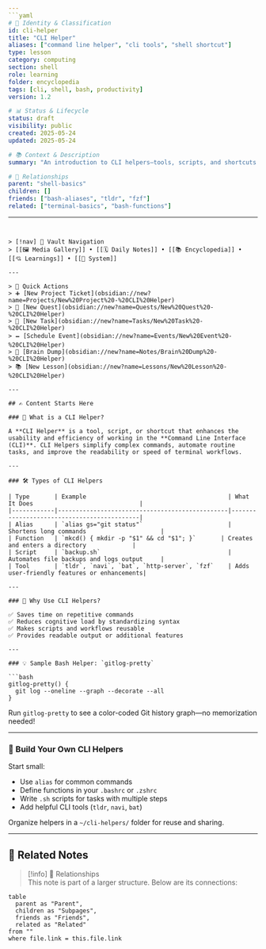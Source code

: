 ```yaml
---
```yaml
# 📄 Identity & Classification
id: cli-helper
title: "CLI Helper"
aliases: ["command line helper", "cli tools", "shell shortcut"]
type: lesson
category: computing
section: shell
role: learning
folder: encyclopedia
tags: [cli, shell, bash, productivity]
version: 1.2

# 📊 Status & Lifecycle
status: draft
visibility: public
created: 2025-05-24
updated: 2025-05-24

# 📚 Context & Description
summary: "An introduction to CLI helpers—tools, scripts, and shortcuts that improve command-line workflows."

# 🧱 Relationships
parent: "shell-basics"
children: []
friends: ["bash-aliases", "tldr", "fzf"]
related: ["terminal-basics", "bash-functions"]
```
---
```


> [!nav] 🧱 Vault Navigation  
> [[🖼 Media Gallery]] • [[🗓 Daily Notes]] • [[📚 Encyclopedia]] • [[💘 Learnings]] • [[🧠 System]]

---

> 🌛 Quick Actions  
> ➕ [New Project Ticket](obsidian://new?name=Projects/New%20Project%20-%20CLI%20Helper)  
> 🌹 [New Quest](obsidian://new?name=Quests/New%20Quest%20-%20CLI%20Helper)  
> 🎯 [New Task](obsidian://new?name=Tasks/New%20Task%20-%20CLI%20Helper)  
> 🗕 [Schedule Event](obsidian://new?name=Events/New%20Event%20-%20CLI%20Helper)  
> 📝 [Brain Dump](obsidian://new?name=Notes/Brain%20Dump%20-%20CLI%20Helper)  
> 📚 [New Lesson](obsidian://new?name=Lessons/New%20Lesson%20-%20CLI%20Helper)

---

## ✍️ Content Starts Here

### 🧰 What is a CLI Helper?

A **CLI Helper** is a tool, script, or shortcut that enhances the usability and efficiency of working in the **Command Line Interface (CLI)**. CLI Helpers simplify complex commands, automate routine tasks, and improve the readability or speed of terminal workflows.

---

### 🛠️ Types of CLI Helpers

| Type       | Example                                        | What It Does                              |
|------------|------------------------------------------------|--------------------------------------------|
| Alias      | `alias gs="git status"`                        | Shortens long commands                     |
| Function   | `mkcd() { mkdir -p "$1" && cd "$1"; }`       | Creates and enters a directory             |
| Script     | `backup.sh`                                    | Automates file backups and logs output     |
| Tool       | `tldr`, `navi`, `bat`, `http-server`, `fzf`    | Adds user-friendly features or enhancements|

---

### 🎯 Why Use CLI Helpers?

✅ Saves time on repetitive commands  
✅ Reduces cognitive load by standardizing syntax  
✅ Makes scripts and workflows reusable  
✅ Provides readable output or additional features  

---

### 💡 Sample Bash Helper: `gitlog-pretty`

```bash
gitlog-pretty() {
  git log --oneline --graph --decorate --all
}
```

Run `gitlog-pretty` to see a color-coded Git history graph—no memorization needed!

---

### 🧱 Build Your Own CLI Helpers

Start small:
- Use `alias` for common commands
- Define functions in your `.bashrc` or `.zshrc`
- Write `.sh` scripts for tasks with multiple steps
- Add helpful CLI tools (`tldr`, `navi`, `bat`)

Organize helpers in a `~/cli-helpers/` folder for reuse and sharing.

---

## 🔗 Related Notes

> [!info] 🧠 Relationships  
> This note is part of a larger structure. Below are its connections:

```dataview
table
  parent as "Parent",
  children as "Subpages",
  friends as "Friends",
  related as "Related"
from ""
where file.link = this.file.link
```
